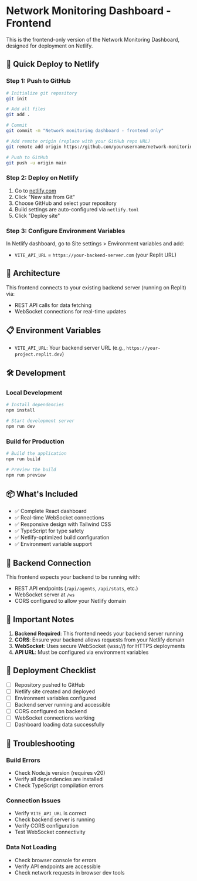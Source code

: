 # Network Monitoring Dashboard - Frontend

This is the frontend-only version of the Network Monitoring Dashboard, designed for deployment on Netlify.

## 🚀 Quick Deploy to Netlify

### Step 1: Push to GitHub
```bash
# Initialize git repository
git init

# Add all files
git add .

# Commit
git commit -m "Network monitoring dashboard - frontend only"

# Add remote origin (replace with your GitHub repo URL)
git remote add origin https://github.com/yourusername/network-monitoring-frontend.git

# Push to GitHub
git push -u origin main
```

### Step 2: Deploy on Netlify
1. Go to [netlify.com](https://netlify.com)
2. Click "New site from Git"
3. Choose GitHub and select your repository
4. Build settings are auto-configured via `netlify.toml`
5. Click "Deploy site"

### Step 3: Configure Environment Variables
In Netlify dashboard, go to Site settings > Environment variables and add:
- `VITE_API_URL` = `https://your-backend-server.com` (your Replit URL)

## 🔧 Architecture

This frontend connects to your existing backend server (running on Replit) via:
- REST API calls for data fetching
- WebSocket connections for real-time updates

## 📋 Environment Variables

- `VITE_API_URL`: Your backend server URL (e.g., `https://your-project.replit.dev`)

## 🛠️ Development

### Local Development
```bash
# Install dependencies
npm install

# Start development server
npm run dev
```

### Build for Production
```bash
# Build the application
npm run build

# Preview the build
npm run preview
```

## 📦 What's Included

- ✅ Complete React dashboard
- ✅ Real-time WebSocket connections
- ✅ Responsive design with Tailwind CSS
- ✅ TypeScript for type safety
- ✅ Netlify-optimized build configuration
- ✅ Environment variable support

## 🔗 Backend Connection

This frontend expects your backend to be running with:
- REST API endpoints (`/api/agents`, `/api/stats`, etc.)
- WebSocket server at `/ws`
- CORS configured to allow your Netlify domain

## 🚨 Important Notes

1. **Backend Required**: This frontend needs your backend server running
2. **CORS**: Ensure your backend allows requests from your Netlify domain
3. **WebSocket**: Uses secure WebSocket (wss://) for HTTPS deployments
4. **API URL**: Must be configured via environment variables

## 🎯 Deployment Checklist

- [ ] Repository pushed to GitHub
- [ ] Netlify site created and deployed
- [ ] Environment variables configured
- [ ] Backend server running and accessible
- [ ] CORS configured on backend
- [ ] WebSocket connections working
- [ ] Dashboard loading data successfully

## 🔧 Troubleshooting

### Build Errors
- Check Node.js version (requires v20)
- Verify all dependencies are installed
- Check TypeScript compilation errors

### Connection Issues
- Verify `VITE_API_URL` is correct
- Check backend server is running
- Verify CORS configuration
- Test WebSocket connectivity

### Data Not Loading
- Check browser console for errors
- Verify API endpoints are accessible
- Check network requests in browser dev tools